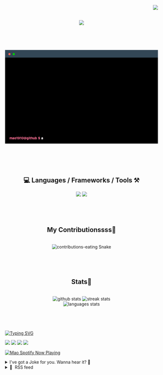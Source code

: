 <!-- VISITOR BADGE -->
<!-- https://github.com/hehuapei/visitor-badge -->

<img align="right" src="https://visitor-badge.laobi.icu/badge?page_id=mao1910.mao1910&left_color=%2379DAF9&right_color=%23FE6E96" />


<!-- TYPING SVG -->
<!-- https://github.com/DenverCoder1/readme-typing-svg -->

<h1 align="center">
    <img src="https://readme-typing-svg.herokuapp.com/?font=Righteous&size=35&center=true&vCenter=true&width=500&height=70&color=FE6E96&font=poppins&duration=5000&lines=Hi+There!+👋;+I'm+Mao!;" />
</h1>

<br/>

<!-- CODE/TERMINAL ABOUT ME -->
<h1 align="center">
<img src="./assets/terminal-5.gif" alt="Terminal" />
</h1>

<br/><br/><br/>


<!-- TECHNOLOGIES LOGOS -->
<!-- https://github.com/tandpfun/skill-icons -->

<h2 align="center">💻 Languages / Frameworks / Tools ⚒️</h2>
<div align="center">
    <img src="https://skillicons.dev/icons?i=javascript,typescript,angular,react,html,css,scss,bootstrap,cs,java,spring" />
    <img src="https://skillicons.dev/icons?i=flutter,firebase,supabase,mysql,git,github,gitlab,vscode,idea,maven,figma" />
</div>

<br/><br/><br/>


<!-- CONTRIBUTIONS SNAKE GAME -->
<!-- https://github.com/Platane/snk -->

<div align="center">
  <h2> My Contributionssss🐍 </h2>
  <br>
  <img alt="contributions-eating Snake" src="https://raw.githubusercontent.com/mao1910/mao1910/output/github-contribution-grid-snake.svg" />

  <!-- Four lines below suggested by Planate for Dark mode-->
  <picture>
  <source media="(prefers-color-scheme: dark)" srcset="github-snake-dark.svg" />
  <source media="(prefers-color-scheme: light)" srcset="github-snake.svg" />
  </picture>
  
  <br/><br/><br/>
</div>


<!-- GITHUB STATS -->
<!-- https://github.com/DenverCoder1/github-readme-streak-stats -->
<!-- https://github.com/anuraghazra/github-readme-stats -->
<!-- https://github-readme-stats-mao1910.vercel.app/ My own Vercel deployment-->

<h2 align="center"> Stats📝 </h2>
  <br>
<div align=center>
  <img width=429 src="https://github-readme-stats-mao1910.vercel.app/api?username=mao1910&count_private=true&show_icons=true&theme=dracula&rank_icon=github&hide=contribs&border_radius=10&border_color=79DAF9" alt="github stats"/>
  <img width=396 src="https://streak-stats.demolab.com/?user=mao1910&count_private=true&theme=dracula&currStreakNum=79DAF9&currStreakLabel=FE6E96&border_radius=10&border=79DAF9" alt="streak stats"/>
  <br/>
  <img src="https://github-readme-stats-mao1910.vercel.app/api/top-langs/?username=mao1910&layout=compact&theme=dracula&border_radius=10&size_weight=0.5&count_weight=0.5&border_color=79DAF9" alt="languages stats" />
</div>

<br/><br/><br/>


<!-- FOOTER -->
<!-- https://github.com/DenverCoder1/readme-typing-svg -->
<!-- https://readme-typing-svg.demolab.com/demo/ -->

<a href="https://git.io/typing-svg"><img src="https://readme-typing-svg.demolab.com?font=Poppins&pause=1000&color=FE6E96&width=535&lines=Thanks+for+dropping+by!;Feel+free+to+check+any+of+the+Socials+below+%F0%9F%91%87;Or+the+Joke+Of+The+Day+if+you're+down+for+a+giggle+%F0%9F%98%9D;Hope+to+see+you+again+%F0%9F%91%8A;Uh%3F+You're+still+here%3F;Well...+I'm+running+out+of+things+to+say...;Tell+you+what%2C+due+to+your+effort+and+perseverance%2C;I+shall+present+you+with+a+short+poem%3A;%22To+code%2C+or+not+to+code%2C+that+is+the+question%3A;Whether+'tis+nobler+in+the+IDE+to+debug;The+errors+and+issues+of+outrageous+software%2C;Or+to+take+up+the+keyboard+against+a+sea+of+bugs;And+by+coding%2C+end+them.%22;by+William+Shakespeare%2C+probably.+;Pretty+sure+that's+Hamlet's.;Alrighty%2C+this+has+been+fun.;But+I'll+restart+the+loop+now...+see+ya+soon!" alt="Typing SVG" /></a>


<!--  SOCIAL NETWORKS -->
<!-- https://github.com/alexandresanlim/Badges4-README.md-Profile -->

  <div> 
    <a href="https://www.deviantart.com/madeinkobaia/art/my-profile-is-under-construction-265626465" target="_blank"><img src="https://img.shields.io/badge/-LinkedIn-%230077B5?style=for-the-badge&logo=linkedin&logoColor=white" target="_blank"></a> <!-- ADD LINKEDIN PROFILE -->
    <a href = "https://www.nicepng.com/ourpic/u2q8o0t4t4r5o0r5_website-under-construction-png-graphic-transparent-website-under/"><img src="https://img.shields.io/badge/Portfolio-4285F4?style=for-the-badge&logo=Google-chrome&logoColor=white" target="_blank"></a> <!-- ADD PORTFOLIO WEBSITE -->
    <a href="https://discord.gg" target="_blank"><img src="https://img.shields.io/badge/Discord-7289DA?style=for-the-badge&logo=discord&logoColor=white" target="_blank"></a> <!-- ADD DISCORD -->
    <a href = "mailto:mao1910dev@gmail.com"><img src="https://img.shields.io/badge/Gmail-D14836?style=for-the-badge&logo=gmail&logoColor=white" target="_blank"></a>
  </div>


<!-- SPOTIFY PLAYING-->
<!-- https://github.com/novatorem/novatorem -->
<!-- https://spotify-now-playing-novatorem-git-main-mao1910.vercel.app/ My own Vercel deployment-->

[<img width=438px src="https://spotify-now-playing-git-main-mao1910.vercel.app//api/spotify/?border_color=FE6E96" alt="Mao Spotify Now Playing" />](https://open.spotify.com/user/31542et242zglhf42ydrtqgvuvde)


<!-- JOKE OF THE DAY -->
<!-- https://github.com/ABSphreak/readme-jokes -->
<!-- https://readme-jokes-git-master-mao1910.vercel.app/ My own Vercel deployment-->

<details>
<summary>I've got a Joke for you. Wanna hear it? 🙈</summary>

<br/>

 <tr>
 <td style="padding-top:4px"><img src = "https://readme-jokes-git-master-mao1910.vercel.app/api?&theme=dracula"></td>
 </tr>

</details>


<!-- RSS FEED -->
<!-- https://github.com/gautamkrishnar/blog-post-workflow -->

<details>
<summary>📕 &nbsp;RSS feed</summary>

<br/>

<!-- BLOG-POST-LIST:START -->
 #### - [Next.js: How <Suspense /> and Components Streaming works?](https://dev.to/charnog/nextjs-how-and-components-streaming-works-30ao) 
 <details><summary>Article</summary> <blockquote>
<p>There is a distinct difference between ‘suspense’ and ‘surprise’, and yet many pictures continually confuse the two. I’ll explain what I mean. We are now having a very innocent little chat. Let’s suppose that there is a bomb underneath this table between us. Nothing happens, and then all of a sudden, ‘Boom!’ There is an explosion. The public is surprised, but prior to this surprise, it has seen an absolutely ordinary scene, of no special consequence.</p>

<p>Alfred Hitchcock</p>
</blockquote>

<p>In this article, we'll dive into the specifics of the <code>&lt;Suspense /&gt;</code> tag as it relates to Next.js and Server Side Rendering (SSR) feature. We'll delve deeper to see what happens at the HTTP protocol level when you wrap your components with the  tag. Let's begin.</p>

<h3>
  
  
  Streaming, what is it?
</h3>

<p>Before we dive into "Components Streaming" it's essential to understand what HTTP streaming is in and of itself. When your User Agent (for example, a browser or a <code>curl</code> command) sends an HTTP request to a server, the server replies with something like:<br>
</p>

<div class="highlight js-code-highlight">
<pre class="highlight plaintext"><code>HTTP/1.1 200 OK␍␊
Date: Mon, 27 Jul 2009 12:28:53 GMT␍␊
Content-Length: 12␍␊
Content-Type: text/plain␍␊
␍␊
Hello World!
</code></pre>

</div>



<p>I've added the ␍␊ to HTTP response texts because it carries a special meaning in HTTP.</p>

<p>The first line, <code>HTTP/1.1 200 OK</code>, tells us that everything is fine and the server has responded with a 200 OK code. Following this, we have three lines that are known as headers. In our example, these three headers are <code>Date</code>, <code>Content-Length</code>, and <code>Content-Type</code>. We can think of them as key-value pairs, where the keys and values are delimited by a <code>:</code> sign.</p>

<p>Following the headers, there's an empty line, serving as a delimiter between the header and the body sections. After this line, we encounter the content itself. Given the prior information from the headers, our browser understands two things:</p>

<ol>
<li>It needs to download 12 bytes of content (the string <code>Hello World!</code> comprises just 12 characters).</li>
<li>Once downloaded, it can display this content or provide it to the callback of a fetch request.</li>
</ol>

<p>In other words, we can deduce that the end of the response body will occur once we've read 12 bytes following a new line.</p>

<p>Now, what happens if we omit the <code>Content-Length</code> header from our server response? When the <code>Content-Length</code> header is absent, many HTTP servers will implicitly add a <code>Transfer-Encoding: chunked</code> header. This type of response can be interpreted as, "Hi, I'm the server, and I'm not sure how much content there will be, so I'll send the data in chunks." So a response will look like:<br>
</p>

<div class="highlight js-code-highlight">
<pre class="highlight plaintext"><code>HTTP/1.1 200 OK␍␊
Date: Mon, 27 Jul 2009 12:28:53 GMT␍␊
Transfer-Encoding: chunked␍␊
Content-Type: text/plain␍␊
␍␊
5␍␊
Hello␍␊
</code></pre>

</div>



<p>At this point, we haven't received the entire message, only the first 5 bytes. Notice how the format of the body differs: first, the size of the chunk is sent, followed by the content of the chunk itself. At the end of each chunk, the server adds a ␍␊ sequence.</p>

<p>Now, let's consider receiving the second chunk. How might that appear?<br>
</p>

<div class="highlight js-code-highlight">
<pre class="highlight plaintext"><code>HTTP/1.1 200 OK␍␊
Date: Mon, 27 Jul 2009 12:28:53 GMT␍␊
Transfer-Encoding: chunked␍␊
Content-Type: text/plain␍␊
␍␊
5␍␊
Hello␍␊
7␍␊
 World!␍␊
</code></pre>

</div>



<p>We've received an additional 7 bytes of the response. But what transpired between <code>Hello␍␊</code> and <code>7␍␊</code>? How was the response processed in that interval? Imagine that before sending the 7, the server took 10 seconds pondering the next word. If you were to inspect the Network tab of your browser's Developer Tools during this pause, you'd see the response from the server had started and remained "in progress" throughout these 10 seconds. This is because the server hadn't indicated the end of the response.</p>

<p>So, how does the browser determine when the response should be treated as "completed"? There's a convention for that. The server must send a <code>0␍␊␍␊</code> sequence. In layman's terms, it's saying, "I'm sending you a chunk that has zero length, signifying there's nothing more to come." In the Network tab, this sequence will mark the moment the request has concluded.<br>
</p>

<div class="highlight js-code-highlight">
<pre class="highlight plaintext"><code>HTTP/1.1 200 OK␍␊
Date: Mon, 27 Jul 2009 12:28:53 GMT␍␊
Transfer-Encoding: chunked␍␊
Content-Type: text/plain␍␊
␍␊
5␍␊
Hello␍␊
7␍␊
 World!␍␊
0␍␊
␍␊
</code></pre>

</div>



<h3>
  
  
  The Nuances of HTTP Transmission
</h3>

<p>In the realm of HTTP headers, understanding the distinction between <code>Content-Length: &lt;number&gt;</code> and <code>Transfer-Encoding: chunked</code> is crucial. At a first glance, <code>Content-Length: &lt;number&gt;</code> might suggest that data isn't streamed, but this isn't entirely accurate. While it's true that this header indicates the total length of the data to be received, it doesn't imply that data is transmitted as a single massive chunk. Underneath the HTTP layer, protocols like TCP/IP dictate the actual transmission mechanics, which inherently involves breaking data down into smaller packets. So, while the <code>Content-Length</code> header gives a system the signal that once it accumulates the specified amount of data, it's ready for rendering, the actual data transfer is executed incrementally at a lower level. Some contemporary browsers, capitalizing on this inherent packetization, initiate the rendering process even before the entire data is received. This is particularly beneficial for specific data formats that lend themselves to progressive rendering. On the other hand, the <code>Transfer-Encoding: chunked</code> header offers more explicit control over data streaming at the HTTP level, marking each chunk of data as it's sent. This provides even more flexibility, especially for dynamically generated content or when the full content length is unknown at the outset.</p>

<h3>
  
  
  <code>&lt;Suspense /&gt;</code>
</h3>

<p>Alright, now we've grasped one foundational concept that's pivotal for Component Streaming in Next.js. Before delving into <code>&lt;Suspense /&gt;</code>, let's first articulate the problem it addresses. Sometimes, seeing is more instructive than a lengthy explanation. So, let's craft a helper function for illustration:<br>
</p>

<div class="highlight js-code-highlight">
<pre class="highlight tsx"><code><span class="k">export</span> <span class="kd">function</span> <span class="nx">wait</span><span class="o">&lt;</span><span class="nx">T</span><span class="o">&gt;</span><span class="p">(</span><span class="nx">ms</span><span class="p">:</span> <span class="kr">number</span><span class="p">,</span> <span class="nx">data</span><span class="p">:</span> <span class="nx">T</span><span class="p">)</span> <span class="p">{</span>
  <span class="k">return</span> <span class="k">new</span> <span class="nb">Promise</span><span class="o">&lt;</span><span class="nx">T</span><span class="o">&gt;</span><span class="p">((</span><span class="nx">resolve</span><span class="p">)</span> <span class="o">=&gt;</span> <span class="p">{</span>
    <span class="nx">setTimeout</span><span class="p">(()</span> <span class="o">=&gt;</span> <span class="nx">resolve</span><span class="p">(</span><span class="nx">data</span><span class="p">),</span> <span class="nx">ms</span><span class="p">);</span>
  <span class="p">});</span>
<span class="p">}</span>
</code></pre>

</div>



<p>This function will assist us in simulating exceedingly prolonged, fake requests.</p>

<p>To start, initialize a Next.js app using npx <a href="mailto:create-next-app@latest">create-next-app@latest</a>. Clear out any unnecessary elements, and paste the following code into <code>app/page.tsx</code>:<br>
</p>

<div class="highlight js-code-highlight">
<pre class="highlight tsx"><code><span class="k">import</span> <span class="p">{</span> <span class="nx">wait</span> <span class="p">}</span> <span class="k">from</span> <span class="dl">"</span><span class="s2">@/helpers/wait</span><span class="dl">"</span><span class="p">;</span>

<span class="kd">const</span> <span class="nx">MyComponent</span> <span class="o">=</span> <span class="k">async</span> <span class="p">()</span> <span class="o">=&gt;</span> <span class="p">{</span>
  <span class="kd">const</span> <span class="nx">data</span> <span class="o">=</span> <span class="k">await</span> <span class="nx">wait</span><span class="p">(</span><span class="mi">10000</span><span class="p">,</span> <span class="p">{</span> <span class="na">name</span><span class="p">:</span> <span class="dl">"</span><span class="s2">Denis</span><span class="dl">"</span> <span class="p">});</span>
  <span class="k">return</span> <span class="p">&lt;</span><span class="nt">p</span><span class="p">&gt;</span><span class="si">{</span><span class="nx">data</span><span class="p">.</span><span class="nx">name</span><span class="si">}</span><span class="p">&lt;/</span><span class="nt">p</span><span class="p">&gt;;</span>
<span class="p">};</span>

<span class="k">export</span> <span class="kd">const</span> <span class="nx">dynamic</span> <span class="o">=</span> <span class="dl">"</span><span class="s2">force-dynamic</span><span class="dl">"</span><span class="p">;</span>

<span class="k">export</span> <span class="k">default</span> <span class="k">async</span> <span class="kd">function</span> <span class="nx">Home</span><span class="p">()</span> <span class="p">{</span>
  <span class="k">return</span> <span class="p">(</span>
    <span class="p">&lt;&gt;</span>
      <span class="p">&lt;</span><span class="nt">p</span><span class="p">&gt;</span>Some text<span class="p">&lt;/</span><span class="nt">p</span><span class="p">&gt;</span>
      <span class="p">&lt;</span><span class="nc">MyComponent</span> <span class="p">/&gt;</span>
    <span class="p">&lt;/&gt;</span>
  <span class="p">);</span>
<span class="p">}</span>
</code></pre>

</div>



<p>This structure provides a simple page layout: a text block containing “Some text” and a component that waits for 10 seconds before outputting the data.</p>

<p>Now, execute <code>npm run build &amp;&amp; npm run start</code> followed by a <code>curl localhost:3000</code> (or try to open it in a browser) command. What do we observe?</p>

<p>We experience a delay of 10 seconds before receiving the entire page content, including both “Some text” and “Denis”. For users, this means they won't be able to view the “Some text” content while <code>&lt;MyComponent /&gt;</code> is fetching its data. This is far from ideal; the browser tab's spinner would keep spinning for a solid 10 seconds before displaying any content to the user.</p>

<p>However, by wrapping our component with the <code>&lt;Suspense/&gt;</code> tag and trying again, we observe an instantaneous response. Let's delve into this method. We encase our component in <code>&lt;Suspense&gt;</code> and also assign a fallback prop with the value "We are loading...".<br>
</p>

<div class="highlight js-code-highlight">
<pre class="highlight tsx"><code><span class="k">export</span> <span class="k">default</span> <span class="k">async</span> <span class="kd">function</span> <span class="nx">Home</span><span class="p">()</span> <span class="p">{</span>
  <span class="k">return</span> <span class="p">(</span>
    <span class="p">&lt;&gt;</span>
      <span class="p">&lt;</span><span class="nt">p</span><span class="p">&gt;</span>Some text<span class="p">&lt;/</span><span class="nt">p</span><span class="p">&gt;</span>
      <span class="p">&lt;</span><span class="nc">Suspense</span> <span class="na">fallback</span><span class="p">=</span><span class="si">{</span><span class="dl">"</span><span class="s2">We are loading...</span><span class="dl">"</span><span class="si">}</span><span class="p">&gt;</span>
        <span class="p">&lt;</span><span class="nc">MyComponent</span> <span class="p">/&gt;</span>
      <span class="p">&lt;/</span><span class="nc">Suspense</span><span class="p">&gt;</span>
    <span class="p">&lt;/&gt;</span>
  <span class="p">);</span>
<span class="p">}</span>
</code></pre>

</div>



<p>Now let us open it in a browser.<br>
<a href="https://res.cloudinary.com/practicaldev/image/fetch/s--oCXP9oNI--/c_limit%2Cf_auto%2Cfl_progressive%2Cq_auto%2Cw_800/https://dev-to-uploads.s3.amazonaws.com/uploads/articles/5rm7w4l9x17v00u0v51f.png" class="article-body-image-wrapper"><img src="https://res.cloudinary.com/practicaldev/image/fetch/s--oCXP9oNI--/c_limit%2Cf_auto%2Cfl_progressive%2Cq_auto%2Cw_800/https://dev-to-uploads.s3.amazonaws.com/uploads/articles/5rm7w4l9x17v00u0v51f.png" alt="When you inspect the Network tab in DevTools, you'll observe that the server's response is still ongoing or &quot;hasn't yet completed.&quot; Examining the &quot;Response Headers&quot; section of the request, you'll find the &quot;Transfer-Encoding: chunked&quot; entry." width="800" height="200"></a></p>

<p>Now, we observe that the string provided as the fallback prop for <code>&lt;Suspense /&gt;</code> temporarily stands in for the <code>&lt;MyComponent /&gt;</code>. After the 10-second wait, we're then presented with the actual content. Let's scrutinize the HTML response we've received.<br>
</p>

<div class="highlight js-code-highlight">
<pre class="highlight html"><code><span class="cp">&lt;!DOCTYPE html&gt;</span>
<span class="nt">&lt;html</span> <span class="na">lang=</span><span class="s">"en"</span><span class="nt">&gt;</span>
<span class="nt">&lt;head&gt;</span>
    <span class="c">&lt;!-- Omitted --&gt;</span>
<span class="nt">&lt;/head&gt;</span>
<span class="nt">&lt;body</span> <span class="na">class=</span><span class="s">"__className_20951f"</span><span class="nt">&gt;</span>
    <span class="nt">&lt;p&gt;</span>Some text<span class="nt">&lt;/p&gt;</span><span class="c">&lt;!--$?--&gt;</span>
    <span class="nt">&lt;template</span> <span class="na">id=</span><span class="s">"B:0"</span><span class="nt">&gt;&lt;/template&gt;</span>
    Waiting for MyComponent...<span class="c">&lt;!--/$--&gt;</span>
    <span class="nt">&lt;script </span><span class="na">src=</span><span class="s">"/_next/static/chunks/webpack-f0069ae2f14f3de1.js"</span> <span class="na">async=</span><span class="s">""</span><span class="nt">&gt;&lt;/script&gt;</span>
    <span class="nt">&lt;script&gt;</span><span class="p">(</span><span class="nb">self</span><span class="p">.</span><span class="nx">__next_f</span> <span class="o">=</span> <span class="nb">self</span><span class="p">.</span><span class="nx">__next_f</span> <span class="o">||</span> <span class="p">[]).</span><span class="nx">push</span><span class="p">([</span><span class="mi">0</span><span class="p">])</span><span class="nt">&lt;/script&gt;</span>
    <span class="nt">&lt;script&gt;</span><span class="nb">self</span><span class="p">.</span><span class="nx">__next_f</span><span class="p">.</span><span class="nx">push</span><span class="p">(</span><span class="cm">/* Omitted */</span><span class="p">)</span><span class="nt">&lt;/script&gt;</span>
    <span class="nt">&lt;script&gt;</span><span class="nb">self</span><span class="p">.</span><span class="nx">__next_f</span><span class="p">.</span><span class="nx">push</span><span class="p">(</span><span class="cm">/* Omitted */</span><span class="p">)</span><span class="nt">&lt;/script&gt;</span>
    <span class="nt">&lt;script&gt;</span><span class="nb">self</span><span class="p">.</span><span class="nx">__next_f</span><span class="p">.</span><span class="nx">push</span><span class="p">(</span><span class="cm">/* Omitted */</span><span class="p">)</span><span class="nt">&lt;/script&gt;</span>
    <span class="nt">&lt;script&gt;</span><span class="nb">self</span><span class="p">.</span><span class="nx">__next_f</span><span class="p">.</span><span class="nx">push</span><span class="p">(</span><span class="cm">/* We haven't received a chunk that closes this tag...
</span></code></pre>

</div>



<p>While we haven't yet received the complete page, we can already view its content in the browser. But why is that possible? This behavior is due to the error tolerance of modern browsers. Consider a scenario where you visit a website, but because a developer forgot to close a tag, the site doesn't display correctly. Although browser developers could enforce strict error-free HTML, such a decision would degrade the user experience. As users, we expect web pages to load and display their content, regardless of minor errors in the underlying code. To ensure this, browsers implement numerous mechanisms under the hood to compensate for such issues. For instance, if there's an opened </p> tag that hasn't been closed, the browser will automatically "close" it. This is done in an effort to deliver the best possible viewing experience, even when faced with imperfect HTML.

<p>And it's evident that Next capitalizes on this inherent browser behavior when implementing Component Streaming. By pushing chunks of content as they become available and leveraging browsers' ability to interpret and render partial or even slightly malformed content, Next.js ensures faster perceived load times and enhances user experience.</p>

<p>The strength of this approach lies in its alignment with the realities of web browsing. Users generally prefer immediate feedback, even if it's incremental, over waiting for an entire page to load. By sending parts of a page as soon as they're ready, Next.js optimally meets this preference.</p>

<p>Now, observe this segment:<br>
</p>

<div class="highlight js-code-highlight">
<pre class="highlight html"><code><span class="c">&lt;!--$?--&gt;</span>
  <span class="nt">&lt;template</span> <span class="na">id=</span><span class="s">"B:0"</span><span class="nt">&gt;&lt;/template&gt;</span>
  Waiting for MyComponent...
<span class="c">&lt;!--/$--&gt;</span>
</code></pre>

</div>



<p>We can spot our placeholder text adjacent to an empty <code>&lt;template&gt;</code> tag bearing the <code>B:0</code> id. Further, we can discern that the response from <code>localhost:3000</code> is still underway. The trailing script tag remains unclosed. Next.js uses a placeholder template to make room for forthcoming HTML that will be populated with the next chunk.</p>

<p>After the next chunk has arrived, we now have the following markup (I’ve added some newlines to make it more readable)...</p>

<p><em>Don't attempt to unminify the code of the $RC function in your head. This is the <code>completeBoundary</code> function, and you can find a commented version <a href="https://github.com/facebook/react/blob/b9be4537c2459f8fc0312b796570003620bc8600/packages/react-dom-bindings/src/server/fizz-instruction-set/ReactDOMFizzInstructionSetShared.js#L46">here</a>.</em><br>
</p>

<div class="highlight js-code-highlight">
<pre class="highlight html"><code><span class="nt">&lt;p&gt;</span>Some text<span class="nt">&lt;/p&gt;</span>

<span class="c">&lt;!--$?--&gt;</span>
<span class="nt">&lt;template</span> <span class="na">id=</span><span class="s">"B:0"</span><span class="nt">&gt;&lt;/template&gt;</span>
Waiting for MyComponent...
<span class="c">&lt;!--/$--&gt;</span>

<span class="c">&lt;!-- &lt;script&gt; tags omitted --&gt;</span>

<span class="nt">&lt;div</span> <span class="na">hidden</span> <span class="na">id=</span><span class="s">"S:0"</span><span class="nt">&gt;</span>
  <span class="nt">&lt;p&gt;</span>Denis<span class="nt">&lt;/p&gt;</span>
<span class="nt">&lt;/div&gt;</span>

<span class="nt">&lt;script&gt;</span>
  <span class="nx">$RC</span> <span class="o">=</span> <span class="kd">function</span> <span class="p">(</span><span class="nx">b</span><span class="p">,</span> <span class="nx">c</span><span class="p">,</span> <span class="nx">e</span><span class="p">)</span> <span class="p">{</span>
    <span class="nx">c</span> <span class="o">=</span> <span class="nb">document</span><span class="p">.</span><span class="nx">getElementById</span><span class="p">(</span><span class="nx">c</span><span class="p">);</span>
    <span class="nx">c</span><span class="p">.</span><span class="nx">parentNode</span><span class="p">.</span><span class="nx">removeChild</span><span class="p">(</span><span class="nx">c</span><span class="p">);</span>
    <span class="kd">var</span> <span class="nx">a</span> <span class="o">=</span> <span class="nb">document</span><span class="p">.</span><span class="nx">getElementById</span><span class="p">(</span><span class="nx">b</span><span class="p">);</span>
    <span class="k">if</span> <span class="p">(</span><span class="nx">a</span><span class="p">)</span> <span class="p">{</span>
      <span class="nx">b</span> <span class="o">=</span> <span class="nx">a</span><span class="p">.</span><span class="nx">previousSibling</span><span class="p">;</span>
      <span class="k">if</span> <span class="p">(</span><span class="nx">e</span><span class="p">)</span>
        <span class="nx">b</span><span class="p">.</span><span class="nx">data</span> <span class="o">=</span> <span class="dl">"</span><span class="s2">$!</span><span class="dl">"</span><span class="p">,</span>
          <span class="nx">a</span><span class="p">.</span><span class="nx">setAttribute</span><span class="p">(</span><span class="dl">"</span><span class="s2">data-dgst</span><span class="dl">"</span><span class="p">,</span> <span class="nx">e</span><span class="p">);</span>
      <span class="k">else</span> <span class="p">{</span>
        <span class="nx">e</span> <span class="o">=</span> <span class="nx">b</span><span class="p">.</span><span class="nx">parentNode</span><span class="p">;</span>
        <span class="nx">a</span> <span class="o">=</span> <span class="nx">b</span><span class="p">.</span><span class="nx">nextSibling</span><span class="p">;</span>
        <span class="kd">var</span> <span class="nx">f</span> <span class="o">=</span> <span class="mi">0</span><span class="p">;</span>
        <span class="k">do</span> <span class="p">{</span>
          <span class="k">if</span> <span class="p">(</span><span class="nx">a</span> <span class="o">&amp;&amp;</span> <span class="mi">8</span> <span class="o">===</span> <span class="nx">a</span><span class="p">.</span><span class="nx">nodeType</span><span class="p">)</span> <span class="p">{</span>
            <span class="kd">var</span> <span class="nx">d</span> <span class="o">=</span> <span class="nx">a</span><span class="p">.</span><span class="nx">data</span><span class="p">;</span>
            <span class="k">if</span> <span class="p">(</span><span class="dl">"</span><span class="s2">/$</span><span class="dl">"</span> <span class="o">===</span> <span class="nx">d</span><span class="p">)</span>
              <span class="k">if</span> <span class="p">(</span><span class="mi">0</span> <span class="o">===</span> <span class="nx">f</span><span class="p">)</span>
                <span class="k">break</span><span class="p">;</span>
              <span class="k">else</span>
                <span class="nx">f</span><span class="o">--</span><span class="p">;</span>
            <span class="k">else</span>
              <span class="dl">"</span><span class="s2">$</span><span class="dl">"</span> <span class="o">!==</span> <span class="nx">d</span> <span class="o">&amp;&amp;</span> <span class="dl">"</span><span class="s2">$?</span><span class="dl">"</span> <span class="o">!==</span> <span class="nx">d</span> <span class="o">&amp;&amp;</span> <span class="dl">"</span><span class="s2">$!</span><span class="dl">"</span> <span class="o">!==</span> <span class="nx">d</span> <span class="o">||</span> <span class="nx">f</span><span class="o">++</span>
          <span class="p">}</span>
          <span class="nx">d</span> <span class="o">=</span> <span class="nx">a</span><span class="p">.</span><span class="nx">nextSibling</span><span class="p">;</span>
          <span class="nx">e</span><span class="p">.</span><span class="nx">removeChild</span><span class="p">(</span><span class="nx">a</span><span class="p">);</span>
          <span class="nx">a</span> <span class="o">=</span> <span class="nx">d</span>
        <span class="p">}</span> <span class="k">while</span> <span class="p">(</span><span class="nx">a</span><span class="p">);</span>
        <span class="k">for</span> <span class="p">(;</span> <span class="nx">c</span><span class="p">.</span><span class="nx">firstChild</span><span class="p">;)</span>
          <span class="nx">e</span><span class="p">.</span><span class="nx">insertBefore</span><span class="p">(</span><span class="nx">c</span><span class="p">.</span><span class="nx">firstChild</span><span class="p">,</span> <span class="nx">a</span><span class="p">);</span>
        <span class="nx">b</span><span class="p">.</span><span class="nx">data</span> <span class="o">=</span> <span class="dl">"</span><span class="s2">$</span><span class="dl">"</span>
      <span class="p">}</span>
      <span class="nx">b</span><span class="p">.</span><span class="nx">_reactRetry</span> <span class="o">&amp;&amp;</span> <span class="nx">b</span><span class="p">.</span><span class="nx">_reactRetry</span><span class="p">()</span>
    <span class="p">}</span>
  <span class="p">}</span>
  <span class="p">;</span>
  <span class="nx">$RC</span><span class="p">(</span><span class="dl">"</span><span class="s2">B:0</span><span class="dl">"</span><span class="p">,</span> <span class="dl">"</span><span class="s2">S:0</span><span class="dl">"</span><span class="p">)</span>
<span class="nt">&lt;/script&gt;</span>
</code></pre>

</div>



<p>We receive a hidden <code>&lt;div&gt;</code> with the <code>id="S:0"</code>. This contains the markup for <code>&lt;MyComponent /&gt;</code>. Alongside this, we are presented with an intriguing script that defines a global variable, <code>$RC</code>. This variable references a function that performs some operations with <code>getElementById</code> and <code>insertBefore</code>.</p>

<p>The concluding statement in the script, <code>$RC("B:0", "S:0")</code>, invokes the aforementioned function and supplies <code>"B:0"</code> and <code>"S:0"</code> as arguments. As we've deduced, <code>B:0</code> corresponds to the ID of the template that previously held our fallback. Concurrently, <code>S:0</code> matches the ID of the newly acquired <code>&lt;div&gt;</code>. To distill this information, the <code>$RC</code> function essentially instructs: "Retrieve the markup from the S:0 div and position it where the <code>B:0</code> template resides."</p>

<p>Let's refine that for clarity:</p>

<ol>
<li>
<strong>Initiating the Chunked Transfer</strong>: Next.js begins by sending the Transfer-Encoding: chunked header, signaling the browser that the response length is undetermined at this stage.</li>
<li>
<strong>Executing Home Page</strong>: As the Home page executes, it encounters no await operations. This means no data fetching is blocking the response from being sent immediately.</li>
<li>
<strong>Handling the Suspense</strong>: Upon reaching the  tag, it uses the fallback value for immediate rendering, while also inserting a placeholder <code>&lt;template /&gt;</code> tag. This will be used later to insert the actual HTML once it's ready.</li>
<li>
<strong>Initial Response to the Browser</strong>: What's been rendered so far is sent to the browser. Yet, the "0␍␊␍␊" sequence hasn't been sent, indicating the browser should expect more data to come.</li>
<li>
<strong>Component Data Request</strong>: The server communicates with MyComponent, requesting its data and essentially saying, "We need your content, let us know when you're ready."</li>
<li>
<strong>Component Rendering</strong>: After MyComponent fetches its data, it renders and produces the corresponding HTML.</li>
<li>
<strong>Sending the Component's HTML</strong>: This HTML is then sent to the browser as a new chunk.</li>
<li>
<strong>JavaScript Attachment</strong>: The browser's JavaScript then appends this new chunk of HTML to the previously placed  tag from step #3.</li>
<li>
<strong>Termination Sequence</strong>: Finally, the server sends the termination sequence, signaling the end of the response.</li>
</ol>

<h3>
  
  
  Diving into Multiple <code>&lt;Suspense /&gt;</code>
</h3>

<p>Handling a singular <code>&lt;Suspense /&gt;</code> tag is straightforward, but what if a page has multiple of them? How does Next.js cope with this situation? Interestingly, the core approach doesn't deviate much. Here's what changes when managing multiple <code>&lt;Suspense /&gt;</code> tags:</p>

<p><strong>Fallbacks at the Forefront</strong>: Each <code>&lt;Suspense /&gt;</code> tag comes equipped with its own fallback. During the rendering phase, all these fallback values are leveraged simultaneously, ensuring that every suspended component offers a provisional visual cue to the user. This is an extension of the third point from our previous list.</p>

<p><strong>Unified Request for Content</strong>: Just as with a single <code>&lt;Suspense /&gt;</code>, Next.js sends out a unified call to all components wrapped within the <code>&lt;Suspense /&gt;</code> tags. It's essentially broadcasting, "Provide your content as soon as you're ready."</p>

<p><strong>Waiting for All Components</strong>: The termination sequence is of utmost importance, signaling the end of a response. However, in cases with multiple <code>&lt;Suspense /&gt;</code> tags, the termination sequence is held back until every single component has sent its content. This ensures that the browser knows to expect, and subsequently render, the content from all components, providing a holistic page-view to the end user.</p>

<p>The advent of features like <code>&lt;Suspense /&gt;</code> in Next.js underscores the framework's dedication to enhancing user experience. By tapping into the innate behavior of browsers and optimizing content delivery, Next.js ensures users encounter minimal wait times and see content as swiftly as possible. This deep dive into the inner workings of component streaming and chunked transfer encoding reveals the intricate dance of protocols, rendering, and real-time adjustments that takes place behind the scenes. As web developers, understanding these nuances not only makes us better at our craft but also equips us to deliver seamless and responsive digital experiences for our users. Embrace the future of web development with Next.js, where efficiency meets elegance.</p>

 </details> 
 <hr /> 

 #### - [Mastering React Styling: A Beginner's Guide](https://dev.to/cybermaxi7/mastering-react-styling-a-beginners-guide-1lel) 
 <details><summary>Article</summary> <p>Styling is a crucial aspect of building visually appealing and user-friendly web applications. In the React ecosystem, developers have a plethora of styling options to choose from. But why are there so many options? The answer lies in React's flexibility and lack of a built-in styling solution. React gives developers the freedom to choose their preferred styling approach. Let's explore some of the common styling options in React, each with its own characteristics and use cases. 🎨</p>

<p><strong>Why So Many Styling Options?</strong><br>
React is an opinionated library; it doesn't impose a specific styling approach. Instead, it grants developers the liberty to pick the method that resonates most with their project's needs. Let's delve into some of the common styling options in React, each with its own distinct characteristics and use cases. 🚀</p>

<p><strong>1. Inline-CSS</strong><br>
✨<br>
<strong>Where</strong>: JSX elements<br>
<strong>How</strong>: style props<br>
<strong>Scope</strong>: JSX elements<br>
<strong>Based on</strong>: CSS<br>
Inline-CSS offers simplicity in styling React components. You define styles directly within your JSX code using the style prop. It's convenient for quick styling but can become unwieldy for complex designs.</p>

<p><strong>2. CSS or Sass Files</strong><br>
✨<br>
<strong>Where</strong>: External files<br>
<strong>How</strong>: className prop<br>
<strong>Scope</strong>: Entire app<br>
<strong>Based on</strong>: CSS<br>
Using external CSS or Sass files allows you to maintain separate stylesheets for your React components. You apply styles using the className prop. This approach provides global styling across your entire application but may lead to class name conflicts.</p>

<p><strong>3. CSS Modules</strong><br>
✨<br>
<strong>Where</strong>: One external file per component<br>
<strong>How</strong>: className prop<br>
<strong>Scope</strong>: Component<br>
<strong>Based on</strong>: CSS<br>
CSS Modules offer a solution to class name collision issues. You create dedicated CSS files for each component and import them using module syntax. This approach encapsulates styles within each component, preventing unintended side effects.</p>

<p><strong>4. CSS in JavaScript (Styled Components)</strong><br>
✨<br>
<strong>Where</strong>: External file or component file<br>
<strong>How</strong>: Creates new component<br>
<strong>Scope</strong>: Component<br>
<strong>Based on</strong>: JavaScript<br>
Styled Components, a popular library, allows you to write CSS-in-JS. You create styled components as JavaScript functions. This approach offers component-level styling and leverages JavaScript's power to generate dynamic styles.</p>

<p><strong>5. Utility-First CSS (e.g., Tailwind CSS)</strong><br>
✨<br>
<strong>Where</strong>: JSX elements<br>
<strong>How</strong>: className props<br>
<strong>Scope</strong>: JSX elements<br>
<strong>Based on</strong>: CSS</p>

<p>Utility-first CSS frameworks like Tailwind CSS provide a set of utility classes that you apply directly to JSX elements. This approach encourages rapid development by applying pre-defined styles using class names.</p>

<p><strong>6. UI Libraries</strong><br>
✨<br>
In addition to the traditional styling methods, React developers have the option to leverage UI libraries such as <strong>Material-UI (MUI)</strong>, <strong>Chakra UI</strong>, <strong>Mantine</strong>, and many more. These libraries offer pre-designed components with consistent styling and extensive customization options, simplifying the styling process and enhancing the development experience.</p>

<p>In conclusion, the diverse landscape of styling options in React caters to various preferences and project requirements. Whether you gravitate toward the simplicity of inline styles or harness the power of CSS-in-JS, React provides the flexibility to choose the styling approach that best suits your specific needs. Exploring these options empowers you to craft beautiful and functional React applications that captivate users and make your coding journey an exciting one. Happy styling! 🎉🎨 </p>

 </details> 
 <hr /> 

 #### - [Trending Discussions of the Week - 9/12/23](https://dev.to/devteam/trending-discussions-of-the-week-91223-4kim) 
 <details><summary>Article</summary> <p>Each week, we curate the most popular <a href="https://dev.to/t/discuss">#discuss posts</a> on DEV to bring them to you in one comprehensive list. From coding tips to career advice, you'll find a range of topics that are buzzing in the DEV community.</p>





<div class="ltag__link">
  <a href="/soumyadeepdey" class="ltag__link__link">
    <div class="ltag__link__pic">
      <img src="https://res.cloudinary.com/practicaldev/image/fetch/s--FX2C9J2w--/c_limit%2Cf_auto%2Cfl_progressive%2Cq_auto%2Cw_800/https://res.cloudinary.com/practicaldev/image/fetch/s--6m4jFga3--/c_fill%2Cf_auto%2Cfl_progressive%2Ch_150%2Cq_auto%2Cw_150/https://dev-to-uploads.s3.amazonaws.com/uploads/user/profile_image/1076361/716116a4-39c9-403c-b8d3-c1fc37bc71a6.jpeg" alt="soumyadeepdey">
    </div>
  </a>
  <a href="/soumyadeepdey/what-inspired-you-to-became-a-coder-4cpc" class="ltag__link__link">
    <div class="ltag__link__content">
      <h2>What Inspired You To Became A Coder? 🤔</h2>
      <h3>Soumyadeep Dey ☑️ ・ Aug 30</h3>
      <div class="ltag__link__taglist">
        <span class="ltag__link__tag">#watercooler</span>
        <span class="ltag__link__tag">#discuss</span>
      </div>
    </div>
  </a>
</div>
 Sharing your dev journey will certainly inspire others, so @soumyadeepdey asks, how did you start your craft?




<div class="ltag__link">
  <a href="/shricodev" class="ltag__link__link">
    <div class="ltag__link__pic">
      <img src="https://res.cloudinary.com/practicaldev/image/fetch/s--KIwDD-kM--/c_limit%2Cf_auto%2Cfl_progressive%2Cq_auto%2Cw_800/https://res.cloudinary.com/practicaldev/image/fetch/s--co_N_NJO--/c_fill%2Cf_auto%2Cfl_progressive%2Ch_150%2Cq_auto%2Cw_150/https://dev-to-uploads.s3.amazonaws.com/uploads/user/profile_image/1127015/6decf81a-012a-4ee2-8dc5-951ccc4a1024.jpg" alt="shricodev">
    </div>
  </a>
  <a href="/shricodev/devs-share-something-that-you-know-that-most-dont-17e9" class="ltag__link__link">
    <div class="ltag__link__content">
      <h2>Dev's, share something you know that most don't</h2>
      <h3>Shrijal Acharya ・ Aug 29</h3>
      <div class="ltag__link__taglist">
        <span class="ltag__link__tag">#discuss</span>
        <span class="ltag__link__tag">#programming</span>
        <span class="ltag__link__tag">#beginners</span>
        <span class="ltag__link__tag">#opensource</span>
      </div>
    </div>
  </a>
</div>
 There's so much knowledge out there to learn that you have to know at least one niche or esoteric bit. Here's where to drop that strange trivia -- share it with @shricodev!




<div class="ltag__link">
  <a href="/jimmymcbride" class="ltag__link__link">
    <div class="ltag__link__pic">
      <img src="https://res.cloudinary.com/practicaldev/image/fetch/s--FEi_wnAz--/c_limit%2Cf_auto%2Cfl_progressive%2Cq_auto%2Cw_800/https://res.cloudinary.com/practicaldev/image/fetch/s--2NblZIoG--/c_fill%2Cf_auto%2Cfl_progressive%2Ch_150%2Cq_auto%2Cw_150/https://dev-to-uploads.s3.amazonaws.com/uploads/user/profile_image/262904/ff7cff24-237b-45bb-b64e-27be6acc2355.png" alt="jimmymcbride">
    </div>
  </a>
  <a href="/jimmymcbride/more-than-money-finding-deeper-value-in-coding-5c17" class="ltag__link__link">
    <div class="ltag__link__content">
      <h2>More Than Money: Finding Deeper Value in Coding</h2>
      <h3>Jimmy McBride ・ Sep 8</h3>
      <div class="ltag__link__taglist">
        <span class="ltag__link__tag">#codenewbie</span>
        <span class="ltag__link__tag">#discuss</span>
        <span class="ltag__link__tag">#career</span>
        <span class="ltag__link__tag">#programming</span>
      </div>
    </div>
  </a>
</div>
 A lot of people, younger @jimmymcbride included, came into programming with the promises of huge six-figure salaries. So, the question is: what do you find valuable from coding outside of the pay?




<div class="ltag__link">
  <a href="/gregorojstersek" class="ltag__link__link">
    <div class="ltag__link__pic">
      <img src="https://res.cloudinary.com/practicaldev/image/fetch/s--aXn1U6sR--/c_limit%2Cf_auto%2Cfl_progressive%2Cq_auto%2Cw_800/https://res.cloudinary.com/practicaldev/image/fetch/s--W9HVw0Ck--/c_fill%2Cf_auto%2Cfl_progressive%2Ch_150%2Cq_auto%2Cw_150/https://dev-to-uploads.s3.amazonaws.com/uploads/user/profile_image/1124995/e9534064-7c77-44ad-a180-ed8b14e7cf83.jpeg" alt="gregorojstersek">
    </div>
  </a>
  <a href="/gregorojstersek/what-to-look-for-when-hiring-a-new-engineer-for-your-team-ndb" class="ltag__link__link">
    <div class="ltag__link__content">
      <h2>What to look for when hiring a new engineer for your team?</h2>
      <h3>Gregor Ojstersek ・ Aug 25</h3>
      <div class="ltag__link__taglist">
        <span class="ltag__link__tag">#hiring</span>
        <span class="ltag__link__tag">#discuss</span>
        <span class="ltag__link__tag">#career</span>
        <span class="ltag__link__tag">#interview</span>
      </div>
    </div>
  </a>
</div>
@gregorojstersek normally looks for engineers that can reasonably articulate things and can demonstrate drive, motivation for learning, as well as being a good team player. Tell us more about your team's hiring standards in the comments below!




<div class="ltag__link">
  <a href="/apetryla" class="ltag__link__link">
    <div class="ltag__link__pic">
      <img src="https://res.cloudinary.com/practicaldev/image/fetch/s--q4bGE8tW--/c_limit%2Cf_auto%2Cfl_progressive%2Cq_auto%2Cw_800/https://res.cloudinary.com/practicaldev/image/fetch/s--HhcThIul--/c_fill%2Cf_auto%2Cfl_progressive%2Ch_150%2Cq_auto%2Cw_150/https://dev-to-uploads.s3.amazonaws.com/uploads/user/profile_image/1034978/8035c203-c843-4622-882d-6f2ac5839209.jpg" alt="apetryla">
    </div>
  </a>
  <a href="/apetryla/mastering-conflict-resolution-8-expert-tips-to-transform-challenging-interactions-into-opportunities-4c6k" class="ltag__link__link">
    <div class="ltag__link__content">
      <h2>Mastering Conflict Resolution: 8 Expert Tips to Transform Challenging Interactions into Opportunities</h2>
      <h3>Aidas Petryla ・ Sep 7</h3>
      <div class="ltag__link__taglist">
        <span class="ltag__link__tag">#beginners</span>
        <span class="ltag__link__tag">#career</span>
        <span class="ltag__link__tag">#discuss</span>
        <span class="ltag__link__tag">#management</span>
      </div>
    </div>
  </a>
</div>
 @apetryla shares some great ways to turn interactions into opportunities with conflict resolution! Share some strategies you use to navigate conflicts in the comments of this discussion!


<h3>
  
  
  📚 Explore More in Our Code Chatter Series
</h3>

<p><a href="https://res.cloudinary.com/practicaldev/image/fetch/s--eYMzeofR--/c_limit%2Cf_auto%2Cfl_progressive%2Cq_auto%2Cw_800/https://dev-to-uploads.s3.amazonaws.com/uploads/articles/4zglc488wgld8ut1321u.jpg" class="article-body-image-wrapper"><img src="https://res.cloudinary.com/practicaldev/image/fetch/s--eYMzeofR--/c_limit%2Cf_auto%2Cfl_progressive%2Cq_auto%2Cw_800/https://dev-to-uploads.s3.amazonaws.com/uploads/articles/4zglc488wgld8ut1321u.jpg" alt="Code Chatter image" width="800" height="336"></a> Want to dive deeper into the world of developer discussions and insights? Check out our <a href="https://dev.to/thepracticaldev/series/24494">Code Chatter Series</a> and join us as we explore the coding world, one witty question at a time.</p>


<div class="ltag__link">
  <a href="/devteam" class="ltag__link__link">
    <div class="ltag__link__org__pic">
      <img src="https://res.cloudinary.com/practicaldev/image/fetch/s--vzeA_jD8--/c_limit%2Cf_auto%2Cfl_progressive%2Cq_auto%2Cw_800/https://res.cloudinary.com/practicaldev/image/fetch/s--CMkjYEfB--/c_fill%2Cf_auto%2Cfl_progressive%2Ch_150%2Cq_auto%2Cw_150/https://dev-to-uploads.s3.amazonaws.com/uploads/organization/profile_image/1/9a7650bd-c94f-4330-b5af-ef29fbec1a39.jpg" alt="The DEV Team" width="150" height="150">
      <div class="ltag__link__user__pic">
        <img src="https://res.cloudinary.com/practicaldev/image/fetch/s--Q9agcq3k--/c_limit%2Cf_auto%2Cfl_progressive%2Cq_auto%2Cw_800/https://res.cloudinary.com/practicaldev/image/fetch/s--vHKcEiTe--/c_fill%2Cf_auto%2Cfl_progressive%2Ch_150%2Cq_auto%2Cw_150/https://dev-to-uploads.s3.amazonaws.com/uploads/user/profile_image/3/13d3b32a-d381-4549-b95e-ec665768ce8f.png" alt="" width="150" height="150">
      </div>
    </div>
  </a>
  <a href="/devteam/code-pet-peeves-whats-yours-158l" class="ltag__link__link">
    <div class="ltag__link__content">
      <h2>Code Pet Peeves: What's Yours?</h2>
      <h3>dev.to staff for The DEV Team ・ Sep 6</h3>
      <div class="ltag__link__taglist">
        <span class="ltag__link__tag">#discuss</span>
      </div>
    </div>
  </a>
</div>


 </details> 
 <hr /> 

 #### - [Creating a Dockerfile for your Go Backend](https://dev.to/sadeedpv/creating-a-dockerfile-for-your-go-backend-20n5) 
 <details><summary>Article</summary> <p>This is a step-by-step comprehensive guide on how to create a docker image for your Go backend for absolute beginners. In this article, you will learn to build Docker image from scratch, and deploy and run your Go application. Here is the full source code of the GitHub <a href="https://github.com/Sadeedpv/docker-example">repo</a></p>

<h3>
  
  
  PREQUISITES
</h3>

<ul>
<li>Install Go version <code>1.21.0</code> or later. Visit the <a href="https://go.dev/dl/">Download Page for Go</a> to install the toolchain.</li>
<li>Basic understanding of Golang fundamentals.</li>
<li>Docker running locally, Install Docker from <a href="https://docs.docker.com/desktop/">here</a>.</li>
<li>An IDE/Text-editor and a command-line terminal application.</li>
</ul>

<h2>
  
  
  Creating a Go Backend
</h2>

<p>In this tutorial, I will be using the <code>Echo</code> framework to build the backend. You can learn more about <code>Echo</code> <a href="https://echo.labstack.com/">here</a>.</p>

<blockquote>
<p>Feel free to create your own backend with/without frameworks.</p>
</blockquote>

<p>Here is an example <code>main.go</code> file:<br>
</p>

<div class="highlight js-code-highlight">
<pre class="highlight go"><code><span class="k">package</span> <span class="n">main</span>

<span class="k">import</span> <span class="p">(</span>
    <span class="s">"net/http"</span>
    <span class="s">"os"</span>

    <span class="s">"github.com/labstack/echo/v4"</span>
    <span class="s">"github.com/labstack/echo/v4/middleware"</span>
<span class="p">)</span>

<span class="k">func</span> <span class="n">main</span><span class="p">()</span> <span class="p">{</span>
    <span class="n">e</span> <span class="o">:=</span> <span class="n">echo</span><span class="o">.</span><span class="n">New</span><span class="p">()</span>

    <span class="c">// Middleware</span>
    <span class="n">e</span><span class="o">.</span><span class="n">Use</span><span class="p">(</span><span class="n">middleware</span><span class="o">.</span><span class="n">Logger</span><span class="p">())</span>
    <span class="n">e</span><span class="o">.</span><span class="n">Use</span><span class="p">(</span><span class="n">middleware</span><span class="o">.</span><span class="n">Recover</span><span class="p">())</span>

    <span class="n">e</span><span class="o">.</span><span class="n">GET</span><span class="p">(</span><span class="s">"/"</span><span class="p">,</span> <span class="k">func</span><span class="p">(</span><span class="n">c</span> <span class="n">echo</span><span class="o">.</span><span class="n">Context</span><span class="p">)</span> <span class="kt">error</span> <span class="p">{</span>
        <span class="k">return</span> <span class="n">c</span><span class="o">.</span><span class="n">String</span><span class="p">(</span><span class="n">http</span><span class="o">.</span><span class="n">StatusOK</span><span class="p">,</span> <span class="s">"Hello, World!"</span><span class="p">)</span>
    <span class="p">})</span>

    <span class="n">e</span><span class="o">.</span><span class="n">GET</span><span class="p">(</span><span class="s">"/health"</span><span class="p">,</span> <span class="k">func</span><span class="p">(</span><span class="n">c</span> <span class="n">echo</span><span class="o">.</span><span class="n">Context</span><span class="p">)</span> <span class="kt">error</span> <span class="p">{</span>
        <span class="k">return</span> <span class="n">c</span><span class="o">.</span><span class="n">String</span><span class="p">(</span><span class="n">http</span><span class="o">.</span><span class="n">StatusOK</span><span class="p">,</span> <span class="s">"Health is OK!!"</span><span class="p">)</span>
    <span class="p">})</span>

    <span class="n">httpPort</span> <span class="o">:=</span> <span class="n">os</span><span class="o">.</span><span class="n">Getenv</span><span class="p">(</span><span class="s">"PORT"</span><span class="p">)</span>
    <span class="k">if</span> <span class="n">httpPort</span> <span class="o">==</span> <span class="s">""</span> <span class="p">{</span>
        <span class="n">httpPort</span> <span class="o">=</span> <span class="s">"8080"</span>
    <span class="p">}</span>

    <span class="n">e</span><span class="o">.</span><span class="n">Logger</span><span class="o">.</span><span class="n">Fatal</span><span class="p">(</span><span class="n">e</span><span class="o">.</span><span class="n">Start</span><span class="p">(</span><span class="s">":"</span> <span class="o">+</span> <span class="n">httpPort</span><span class="p">))</span>
<span class="p">}</span>

</code></pre>

</div>



<p>As you can see, we have two endpoints,</p>

<ul>
<li>
<code>/</code> which returns <code>Hello, World!</code>
</li>
<li>
<code>/health</code> which return <code>Health is OK!!</code>
</li>
</ul>

<blockquote>
<p>Don't forget to add <code>PORT</code> in you <code>.env</code> file:<br>
</p>
</blockquote>

<div class="highlight js-code-highlight">
<pre class="highlight plaintext"><code>PORT=8000
</code></pre>

</div>



<p>You should also initialize new module in current directory using the command:<br>
</p>

<div class="highlight js-code-highlight">
<pre class="highlight plaintext"><code>go mod init &lt;your-module-package&gt;
</code></pre>

</div>



<p>To add the dependencies mentioned in the <code>main.go</code> file, use the command<br>
</p>

<div class="highlight js-code-highlight">
<pre class="highlight plaintext"><code>go mod tidy
</code></pre>

</div>



<h2>
  
  
  Testing your application
</h2>

<p>Let’s start our application and make sure it’s running properly.<br>
</p>

<div class="highlight js-code-highlight">
<pre class="highlight plaintext"><code>go run main.go
</code></pre>

</div>



<p>Let's try out our application:<br>
</p>

<div class="highlight js-code-highlight">
<pre class="highlight shell"><code><span class="nv">$ </span>curl http://localhost:8080/
<span class="nv">$ </span>curl http://localhost:8080/health
</code></pre>

</div>



<p>You should get the following output:<br>
</p>

<div class="highlight js-code-highlight">
<pre class="highlight plaintext"><code>Hello, World!
Health is OK!!
</code></pre>

</div>



<h2>
  
  
  Creating the Dockerfile
</h2>

<p>Here is the full Dockerfile with the explanation<br>
</p>

<div class="highlight js-code-highlight">
<pre class="highlight plaintext"><code># syntax=docker/dockerfile:1

FROM golang:1.21.0

# Set destination for COPY
WORKDIR /app

# Download Go modules
COPY go.mod go.sum ./
RUN go mod download

# Copy the source code. Note the slash at the end, as explained in
# https://docs.docker.com/engine/reference/builder/#copy
COPY *.go ./

# Build
RUN CGO_ENABLED=0 GOOS=linux go build -o /docker-gs-ping

# Optional:
# To bind to a TCP port, runtime parameters must be supplied to the docker command.
# But we can document in the Dockerfile what ports
# the application is going to listen on by default.
# https://docs.docker.com/engine/reference/builder/#expose
EXPOSE 8080

# Run
CMD ["/docker-gs-ping"]
</code></pre>

</div>



<h2>
  
  
  Building the Docker image
</h2>

<p>After you've created the Dockerfile, now it's time to build a docker image from it with the <code>build</code> command. </p>

<p>The build command optionally takes a <code>--tag</code> flag. This flag is used to label the image with a string value, which is easy for humans to read and recognize. If you do not pass a <code>--tag</code>, Docker will use <code>latest</code> as the default value.</p>

<p>Let's build our docker image!!<br>
Run the following command from the root directory<br>
</p>

<div class="highlight js-code-highlight">
<pre class="highlight plaintext"><code>docker build --tag echo .
</code></pre>

</div>



<p>And Voila!! We built a docker image for our backend.<br>
To list the images, use <code>docker image ls</code> command or <code>docker images</code> command.</p>
<h2>
  
  
  Run the docker image
</h2>

<p>In order to run the docker image, we can use the <code>docker run</code> command:<br>
</p>

<div class="highlight js-code-highlight">
<pre class="highlight plaintext"><code>docker run &lt;image-name&gt;
</code></pre>

</div>



<p>In my case, the command will look something like this:<br>
</p>

<div class="highlight js-code-highlight">
<pre class="highlight plaintext"><code>docker run echo
</code></pre>

</div>



<p>And Voila!! We got our server up and running; but wait, if you try to access one of your endpoints now, it will give you the following error:</p>

<blockquote>
<p>Failed to connect to localhost port 8080: Connection refused</p>
</blockquote>

<p>So, we have to expose port 8080 to port 8080 on the host. To do that, all you have to do is:<br>
</p>

<div class="highlight js-code-highlight">
<pre class="highlight plaintext"><code>docker run -p 8080:8080 echo
</code></pre>

</div>



<p>Now let’s rerun the curl command<br>
</p>

<div class="highlight js-code-highlight">
<pre class="highlight plaintext"><code>$ curl http://localhost:8080/
Hello, World!
</code></pre>

</div>



<p>Success! We were able to connect to the application running inside of our container on port 8080. Press <strong>Ctrl + C</strong> to stop the container.</p>

 </details> 
 <hr /> 

 #### - [Data fetching in Next.js with getServerSideProps and getStaticProps](https://dev.to/logrocket/data-fetching-in-nextjs-with-getserversideprops-and-getstaticprops-4pcl) 
 <details><summary>Article</summary> <p><strong>Written by <a href="https://blog.logrocket.com/author/yeluwande/">Yomi Eluwande</a>✏️</strong></p>

<p>In Next.js, data fetching methods play a crucial role in enabling server-side rendering (SSR), static site generation (SSG), and client-side data fetching for your React components. These methods allow you to fetch data from various sources (e.g., APIs, databases, external services) and use that data to pre-render pages or hydrate them on the client side. </p>

<p>In this article, we’ll explore the <code>getInitialProps</code>, <code>getServerSideProps</code>, and <code>getStaticProps</code> data fetching methods. We’ll take a look at the role <code>getInitialProps</code> played in previous versions of Next.js and the transition to newer and better data fetching methods. </p>

<p><em>Jump ahead</em>:</p>

<ul>
<li>  Understanding <code>getInitialProps</code>
</li>
<li>  Transitioning to <code>getServerSideProps</code> and <code>getStaticProps</code>
</li>
<li>  A deep dive into the <code>getServerSideProps</code> lifecycle
</li>
<li>  The role of <code>getInitialProps</code> in Next.js 13
</li>
<li>  Optimizing <code>getServerSideProps</code> for performance in Next.js 13
</li>
<li>  Migrating from <code>getInitialProps</code> to <code>getServerSideProps</code> or <code>getStaticProps</code>
</li>
</ul>

<h2>
  
  
  Understanding <code>getInitialProps</code> <a>
</a>
</h2>

<p><code>getInitialProps</code> is a method used in older versions of Next.js (versions prior to 9.3) to fetch data on the server side before rendering a page. It was the primary data fetching method used in Next.js before newer data fetching methods like <a href="https://nextjs.org/docs/pages/building-your-application/data-fetching/get-server-side-props"><code>getServerSideProps</code></a> and <a href="https://nextjs.org/docs/pages/building-your-application/data-fetching/get-static-props"><code>getStaticProps</code></a> were introduced. </p>

<p>In older versions of Next.js, <code>getInitialProps</code> was the primary data fetching mechanism for both SSR and client-side rendering. It allowed developers to perform custom data fetching logic for each page and pass the fetched data as props to the page component:<br>
</p>

<div class="highlight js-code-highlight">
<pre class="highlight javascript"><code><span class="c1">// In older versions of Next.js, you would define getInitialProps like this:</span>

<span class="k">import</span> <span class="nx">React</span> <span class="k">from</span> <span class="dl">'</span><span class="s1">react</span><span class="dl">'</span><span class="p">;</span>

<span class="kd">const</span> <span class="nx">HomePage</span> <span class="o">=</span> <span class="p">({</span> <span class="nx">posts</span> <span class="p">})</span> <span class="o">=&gt;</span> <span class="p">{</span>
  <span class="c1">// Render the list of posts</span>
  <span class="k">return</span> <span class="p">(</span>
    <span class="o">&lt;</span><span class="nx">div</span><span class="o">&gt;</span>
      <span class="o">&lt;</span><span class="nx">h1</span><span class="o">&gt;</span><span class="nx">Latest</span> <span class="nx">Blog</span> <span class="nx">Posts</span><span class="o">&lt;</span><span class="sr">/h1</span><span class="err">&gt;
</span>      <span class="o">&lt;</span><span class="nx">ul</span><span class="o">&gt;</span>
        <span class="p">{</span><span class="nx">posts</span><span class="p">.</span><span class="nx">map</span><span class="p">((</span><span class="nx">post</span><span class="p">)</span> <span class="o">=&gt;</span> <span class="p">(</span>
          <span class="o">&lt;</span><span class="nx">li</span> <span class="nx">key</span><span class="o">=</span><span class="p">{</span><span class="nx">post</span><span class="p">.</span><span class="nx">id</span><span class="p">}</span><span class="o">&gt;</span><span class="p">{</span><span class="nx">post</span><span class="p">.</span><span class="nx">title</span><span class="p">}</span><span class="o">&lt;</span><span class="sr">/li</span><span class="err">&gt;
</span>        <span class="p">))}</span>
      <span class="o">&lt;</span><span class="sr">/ul</span><span class="err">&gt;
</span>    <span class="o">&lt;</span><span class="sr">/div</span><span class="err">&gt;
</span>  <span class="p">);</span>
<span class="p">};</span>

<span class="nx">HomePage</span><span class="p">.</span><span class="nx">getInitialProps</span> <span class="o">=</span> <span class="k">async</span> <span class="p">()</span> <span class="o">=&gt;</span> <span class="p">{</span>
  <span class="c1">// Fetch data from an API</span>
  <span class="kd">const</span> <span class="nx">response</span> <span class="o">=</span> <span class="k">await</span> <span class="nx">fetch</span><span class="p">(</span><span class="dl">'</span><span class="s1">https://api.example.com/posts</span><span class="dl">'</span><span class="p">);</span>
  <span class="kd">const</span> <span class="nx">posts</span> <span class="o">=</span> <span class="k">await</span> <span class="nx">response</span><span class="p">.</span><span class="nx">json</span><span class="p">();</span>

  <span class="c1">// Return the data as props</span>
  <span class="k">return</span> <span class="p">{</span> <span class="nx">posts</span> <span class="p">};</span>
<span class="p">};</span>

<span class="k">export</span> <span class="k">default</span> <span class="nx">HomePage</span><span class="p">;</span>
</code></pre>

</div>



<p>In this example, the <code>getInitialProps</code> method fetches the list of blog posts from the API server-side. When a user visits the homepage, the server will pre-render the page with the fetched data and serve it as a complete HTML page. This approach helps with SEO, improves initial page load times, and ensures that the page has the necessary data before being served to the client.</p>

<h2>
  
  
  Transitioning to <code>getServerSideProps</code> and <code>getStaticProps</code> <a>
</a>
</h2>

<p>The transition from <code>getInitialProps</code> to <code>getServerSideProps</code> and <code>getStaticProps</code> in Next.js represented a significant improvement in data fetching and rendering strategies. This change was introduced to simplify data fetching, enhance performance, and provide better predictability in terms of when and where data is fetched. </p>

<p>Let’s start by looking at what the <code>getServerSideProps</code> and <code>getStaticProps</code> lifecycles are useful for, and how they each mark pages for rendering. </p>

<p><code>getServerSideProps</code> is a data fetching method that was introduced in Next.js 9.3. It is used specifically for server-side rendering (SSR). Unlike <code>getInitialProps</code>, <code>getServerSideProps</code> is only executed on the server side during the initial page request and not on subsequent client-side navigations. This change improves performance by reducing duplicate data fetching and provides better predictability of server-side data fetching. </p>

<p><code>getStaticProps</code> is another data fetching method that was introduced in Next.js 9.3, and it is used for static site generation (SSG). When using <code>getStaticProps</code>, Next.js pre-renders the page at build time and fetches the data during the build process. The pre-rendered HTML pages are then served to users directly from the CDN, offering faster page loads and reducing server load. </p>

<p>These new data fetching methods ensured better performance by reducing unnecessary data fetching and improving the performance of your Next.js application by fetching data more intelligently. With <code>getServerSideProps</code>, you know that data is fetched only during the initial server-side request, making it easier to understand when and where data is retrieved, and with <code>getStaticProps</code>, the data will only be fetched at build time. </p>

<p>With the introduction of <code>getStaticProps</code> and <code>getServerSideProps</code>, Next.js users now have two different data fetching methods that are used to mark pages for rendering either at build time or upon each request respectively. </p>

<p>When a user requests a page that uses <code>getServerSideProps</code>, the server will execute this function, fetch the data, and pass it as props to the page component. The page is then rendered on the server with the fetched data and sent to the client as a complete HTML page. This approach is known as <a href="https://blog.logrocket.com/improve-app-performance-react-server-side-rendering/">server-side rendering</a> (SSR), and it ensures that the page always has the most up-to-date data when accessed by users. </p>

<p>With <code>getStaticProps</code>, you get the option to pre-render pages at build time, generating static HTML files with the fetched data. When you use <code>getStaticProps</code>, Next.js runs the function during the build process (not on each request) and fetches the data needed for the page. The fetched data is then used to pre-render the page into a static HTML file, which is saved in the build output directory (e.g., the <code>build</code> folder). </p>

<p>Now, when a user visits a page that was pre-rendered with <code>getStaticProps</code>, Next.js serves the static HTML page directly from a CDN, improving page load times and reducing server load. This approach is called popularly known as <a href="https://blog.logrocket.com/using-static-site-generation-modern-react-frameworks/">static site generation</a> (SSG), and it is ideal for pages with content that doesn't change frequently.</p>

<h2>
  
  
  A deep dive into the <code>getServerSideProps</code> lifecycle <a>
</a>
</h2>

<p>As mentioned above, the <code>getServerSideProps</code> lifecycle is used to fetch data on the server side and pre-render the page with the fetched data before sending it to the client. Unlike <code>getStaticProps</code>, <code>getServerSideProps</code> executes on each request, making it suitable for pages that require dynamic data or data that changes frequently. </p>

<p>The <code>getServerSideProps</code> function takes a context object as a parameter that contains page data such as <code>params</code>, <code>res</code>, <code>req</code>, <code>query</code>, etc. Here's a breakdown of how the <code>getServerSideProps</code> lifecycle works:</p>

<ol>
<li> When a user requests a page that uses <code>getServerSideProps</code>, the server-side code is executed first</li>
<li> The <code>getServerSideProps</code> function is called, and it fetches the necessary data from external APIs, databases, or other sources</li>
<li> The fetched data is then passed as props to the page component</li>
<li> The page is pre-rendered on the server with the fetched data and sent as a complete HTML page to the client</li>
<li> The client-side JavaScript takes over once the page is loaded, and any subsequent interactions are handled on the client side</li>
</ol>

<p>When compared to the <code>getInitialProps</code> lifecycle, <code>getServerSideProps</code> is much cleaner and more predictable in terms of fetching data, especially when it comes to context switching between server operations and client operations. </p>

<p>With <code>getInitialProps</code>, operations were being executed on both the server and client side, which sometimes led to duplicate data fetching during client-side navigation. But with <code>getServerSideProps</code>, there was a clear understanding that data fetching logic in the <code>getServerSideProps</code> lifecycle would be executed only on the server side during the initial request, eliminating the duplicate data fetching that might occur with <code>getInitialProps</code>. </p>

<p><strong>Example use cases for <code>getServerSideProps</code>:</strong></p>

<ul>
<li>  <strong>Real-time data</strong>: If your page requires real-time data that changes frequently (e.g., live chat messages, real-time analytics), you can use <code>getServerSideProps</code> to fetch the latest data on each request</li>
<li>  <strong>Authenticated data</strong>: When dealing with authenticated data that is user-specific and changes based on the user's session or permissions, <code>getServerSideProps</code> is well-suited for fetching this data securely on the server side</li>
<li>  <strong>Dynamic pages</strong>: For pages with dynamic routes, where the content depends on the route parameters, <code>getServerSideProps</code> can fetch the data for the specific route during each request</li>
</ul>

<p>In summary, <code>getServerSideProps</code> offers a more straightforward and efficient way to fetch data on the server side, especially for pages that require server-side rendering and frequently changing data. It provides better control over data fetching, improved performance, and a smoother transition from the <code>getInitialProps</code> lifecycle.</p>

<h2>
  
  
  The role of <code>getInitialProps</code> in Next.js 13 <a>
</a>
</h2>

<p>Despite the transition to newer data fetching methods, Next.js has maintained support for <code>getInitialProps</code> for backward compatibility. This is because there might be existing projects that rely on <code>getInitialProps</code> and transitioning all of them to the newer methods might be impractical in some cases. </p>

<p>To handle edge cases where <code>getInitialProps</code> might still be necessary, consider the following scenarios:</p>

<ul>
<li>  <strong>Complex data fetching logic</strong>: If your data fetching logic is complex and can't be easily achieved with <code>getStaticProps</code> or <code>getServerSideProps</code>, you might continue using <code>getInitialProps</code>
</li>
<li>  <strong>Custom SSR logic</strong>: If you need custom server-side rendering logic that can't be achieved with the newer methods, you might choose to use <code>getInitialProps</code>
</li>
<li>  <strong>Legacy projects</strong>: If you're working on a legacy project that was built using older versions of Next.js and heavily relies on <code>getInitialProps</code>, it might be more practical to continue using it rather than rewriting everything</li>
</ul>

<h2>
  
  
  Optimizing <code>getServerSideProps</code> for performance in Next.js 13 <a>
</a>
</h2>

<p><code>getServerSideProps</code> runs on every request, which means that if you're doing a lot of data fetching or computations, it can slow down your site. There are a few things you can do to optimize the use of <code>getServerSideProps</code> for performance in Next.js 13. </p>

<p>One is to make sure you're returning the required <code>props</code> object with the <code>props</code> property, which can help reduce the number of repetitive calls. When you call <code>getServerSideProps</code>, Next.js creates a server-side request to fetch the data. This request can be quite expensive, especially if you're doing a lot of computations. If you return the required <code>props</code> object, Next.js will memoize the request and reuse the result for subsequent calls. This is important because it means that Next.js doesn't have to make multiple requests to the server to get the same data, which can significantly improve performance. </p>

<p>Another way to optimize the use of <code>getServerSideProps</code> in your project is by taking advantage of smarter caching. It works by caching the results of your request based on the content that was requested. For example, if a user requests a specific page, Next.js will only cache the data for that page. This means that if another user requests a different page, it won't have to load the entire site from scratch, which can save a lot of time. This is different from traditional caching, which simply stores the entire site in a cache and serves it to all users. </p>

<p>Another benefit of smarter caching is that it allows for "incremental updates". This means that if you make a small change to your code, only the affected parts of the site will be updated in the cache.</p>

<h2>
  
  
  Migrating from <code>getInitialProps</code> to <code>getServerSideProps</code> or <code>getStaticProps</code> <a>
</a>
</h2>

<p>Migrating from <code>getInitialProps</code> to <code>getServerSideProps</code> or <code>getStaticProps</code> involves updating your data fetching logic to the new data fetching methods introduced in Next.js. The migration process depends on whether you want to achieve server-side rendering (SSR) or static site generation (SSG). Here's a detailed overview of the steps involved in the migration: </p>

<p><strong>Migrating to <code>getServerSideProps</code> (SSR):</strong></p>

<ol>
<li> <strong>Remove</strong> <code>getInitialProps</code>: If your page components use <code>getInitialProps</code>, you need to remove it from those components</li>
<li> <strong>Replace</strong> <code>getInitialProps</code> <strong>with</strong> <code>getServerSideProps</code>: Replace the <code>getInitialProps</code> method with the <code>getServerSideProps</code> method in your page components. The structure of <code>getServerSideProps</code> is different from <code>getInitialProps</code>, and it returns an object with the <code>props</code> key containing the fetched data</li>
<li> <strong>Pass props to the component</strong>: With <code>getServerSideProps</code>, the fetched data will be automatically passed as props to the page component. You can access this data using the <code>props</code> parameter of your page component</li>
</ol>

<p>Let's consider a simple example where you have a blog application, and you want to fetch a list of blog posts from an external API to display on the homepage:<br>
</p>

<div class="highlight js-code-highlight">
<pre class="highlight javascript"><code><span class="c1">// Before migrating from getInitialProps</span>

<span class="kd">const</span> <span class="nx">HomePage</span> <span class="o">=</span> <span class="p">({</span> <span class="nx">posts</span> <span class="p">})</span> <span class="o">=&gt;</span> <span class="p">{</span>
  <span class="c1">// Render the list of posts</span>
<span class="p">};</span>

<span class="nx">HomePage</span><span class="p">.</span><span class="nx">getInitialProps</span> <span class="o">=</span> <span class="k">async</span> <span class="p">()</span> <span class="o">=&gt;</span> <span class="p">{</span>
  <span class="c1">// Fetch data from an API</span>
  <span class="kd">const</span> <span class="nx">response</span> <span class="o">=</span> <span class="k">await</span> <span class="nx">fetch</span><span class="p">(</span><span class="dl">'</span><span class="s1">https://api.example.com/posts</span><span class="dl">'</span><span class="p">);</span>
  <span class="kd">const</span> <span class="nx">posts</span> <span class="o">=</span> <span class="k">await</span> <span class="nx">response</span><span class="p">.</span><span class="nx">json</span><span class="p">();</span>

  <span class="c1">// Return the data as props</span>
  <span class="k">return</span> <span class="p">{</span> <span class="nx">posts</span> <span class="p">};</span>
<span class="p">};</span>

<span class="c1">// After migrating to getServerSideProps</span>

<span class="kd">const</span> <span class="nx">HomePage</span> <span class="o">=</span> <span class="p">({</span> <span class="nx">posts</span> <span class="p">})</span> <span class="o">=&gt;</span> <span class="p">{</span>
  <span class="c1">// Render the list of posts</span>
<span class="p">};</span>

<span class="k">export</span> <span class="k">async</span> <span class="kd">function</span> <span class="nx">getServerSideProps</span><span class="p">()</span> <span class="p">{</span>
  <span class="c1">// Fetch data from an API</span>
  <span class="kd">const</span> <span class="nx">response</span> <span class="o">=</span> <span class="k">await</span> <span class="nx">fetch</span><span class="p">(</span><span class="dl">'</span><span class="s1">https://api.example.com/posts</span><span class="dl">'</span><span class="p">);</span>
  <span class="kd">const</span> <span class="nx">posts</span> <span class="o">=</span> <span class="k">await</span> <span class="nx">response</span><span class="p">.</span><span class="nx">json</span><span class="p">();</span>

  <span class="c1">// Return the data as props</span>
  <span class="k">return</span> <span class="p">{</span>
    <span class="na">props</span><span class="p">:</span> <span class="p">{</span> <span class="nx">posts</span> <span class="p">},</span>
  <span class="p">};</span>
<span class="p">}</span>
</code></pre>

</div>



<p><strong>Migrating to <code>getStaticProps</code> (SSG):</strong></p>

<ol>
<li> <strong>Remove</strong> <code>getInitialProps</code>: If your page components use <code>getInitialProps</code>, you need to remove it from those components</li>
<li> <strong>Replace</strong> <code>getInitialProps</code> <strong>with</strong> <code>getStaticProps</code>: Replace the <code>getInitialProps</code> method with the <code>getStaticProps</code> method in your page components. Like <code>getServerSideProps</code>, the structure of <code>getStaticProps</code> is different from <code>getInitialProps</code>, and it returns an object with the <code>props</code> key containing the fetched data</li>
<li> <strong>Data revalidation (optional)</strong>: With <code>getStaticProps</code>, you can also include the <code>revalidate</code> option in the returned object to specify how often the data should be revalidated and regenerated. This is useful when you want to update the data periodically without redeploying your application</li>
</ol>

<p>Using the same example use case as above, here is our code before and after migrating from <code>getInitialProps</code> and <code>getStaticProps</code>:<br>
</p>

<div class="highlight js-code-highlight">
<pre class="highlight javascript"><code><span class="c1">// Before migrating from getInitialProps</span>

<span class="kd">const</span> <span class="nx">HomePage</span> <span class="o">=</span> <span class="p">({</span> <span class="nx">posts</span> <span class="p">})</span> <span class="o">=&gt;</span> <span class="p">{</span>
  <span class="c1">// Render the list of posts</span>
<span class="p">};</span>

<span class="nx">HomePage</span><span class="p">.</span><span class="nx">getInitialProps</span> <span class="o">=</span> <span class="k">async</span> <span class="p">()</span> <span class="o">=&gt;</span> <span class="p">{</span>
  <span class="c1">// Fetch data from an API</span>
  <span class="kd">const</span> <span class="nx">response</span> <span class="o">=</span> <span class="k">await</span> <span class="nx">fetch</span><span class="p">(</span><span class="dl">'</span><span class="s1">https://api.example.com/posts</span><span class="dl">'</span><span class="p">);</span>
  <span class="kd">const</span> <span class="nx">posts</span> <span class="o">=</span> <span class="k">await</span> <span class="nx">response</span><span class="p">.</span><span class="nx">json</span><span class="p">();</span>

  <span class="c1">// Return the data as props</span>
  <span class="k">return</span> <span class="p">{</span> <span class="nx">posts</span> <span class="p">};</span>
<span class="p">};</span>

<span class="c1">// After migrating to getStaticProps</span>

<span class="kd">const</span> <span class="nx">HomePage</span> <span class="o">=</span> <span class="p">({</span> <span class="nx">posts</span> <span class="p">})</span> <span class="o">=&gt;</span> <span class="p">{</span>
  <span class="c1">// Render the list of posts</span>
<span class="p">};</span>

<span class="k">export</span> <span class="k">async</span> <span class="kd">function</span> <span class="nx">getStaticProps</span><span class="p">()</span> <span class="p">{</span>
  <span class="c1">// Fetch data from an API</span>
  <span class="kd">const</span> <span class="nx">response</span> <span class="o">=</span> <span class="k">await</span> <span class="nx">fetch</span><span class="p">(</span><span class="dl">'</span><span class="s1">https://api.example.com/posts</span><span class="dl">'</span><span class="p">);</span>
  <span class="kd">const</span> <span class="nx">posts</span> <span class="o">=</span> <span class="k">await</span> <span class="nx">response</span><span class="p">.</span><span class="nx">json</span><span class="p">();</span>

  <span class="c1">// Return the data as props</span>
  <span class="k">return</span> <span class="p">{</span>
    <span class="na">props</span><span class="p">:</span> <span class="p">{</span> <span class="nx">posts</span> <span class="p">},</span>
  <span class="p">};</span>
<span class="p">}</span>
</code></pre>

</div>



<h2>
  
  
  Conclusion
</h2>

<p>In summary, migrating from <code>getInitialProps</code> to <code>getServerSideProps</code> or <code>getStaticProps</code> involves updating the data fetching logic and method signatures to improve performance, predictability, and context switching in your Next.js application. Depending on your use case, you can choose between <code>getServerSideProps</code> for server-side rendering or <code>getStaticProps</code> for static site generation.</p>




<h2>
  
  
  <a href="https://lp.logrocket.com/blg/nextjs-signup">LogRocket</a>: Full visibility into production Next.js apps
</h2>

<p>Debugging Next applications can be difficult, especially when users experience issues that are difficult to reproduce. If you’re interested in monitoring and tracking state, automatically surfacing JavaScript errors, and tracking slow network requests and component load time, <a href="https://lp.logrocket.com/blg/nextjs-signup">try LogRocket</a>.</p>

<p><a href="https://lp.logrocket.com/blg/nextjs-signup"><img src="https://res.cloudinary.com/practicaldev/image/fetch/s--ajjeExJ2--/c_limit%2Cf_auto%2Cfl_progressive%2Cq_auto%2Cw_800/https://blog.logrocket.com/wp-content/uploads/2017/03/1d0cd-1s_rmyo6nbrasp-xtvbaxfg.png" alt="LogRocket Signup" width="800" height="451"></a></p>

<p><a href="https://lp.logrocket.com/blg/nextjs-signup">LogRocket</a> is like a DVR for web and mobile apps, recording literally everything that happens on your Next.js app. Instead of guessing why problems happen, you can aggregate and report on what state your application was in when an issue occurred. LogRocket also monitors your app's performance, reporting with metrics like client CPU load, client memory usage, and more.</p>

<p>The LogRocket Redux middleware package adds an extra layer of visibility into your user sessions. LogRocket logs all actions and state from your Redux stores.</p>

<p>Modernize how you debug your Next.js apps — <a href="https://lp.logrocket.com/blg/nextjs-signup">start monitoring for free</a>.</p>

 </details> 
 <hr /> 
<!-- BLOG-POST-LIST:END -->
</table>
</details>


<!-- TODO
Change the 3stats boxes around, possibly two on top and one on bottom
Fix RSSfeed
Fix Spotify Playlists
Fix Socials [Portfolio, Discord, Linkedin]
In the future, add Public Repositories of Selected Projects
-->
